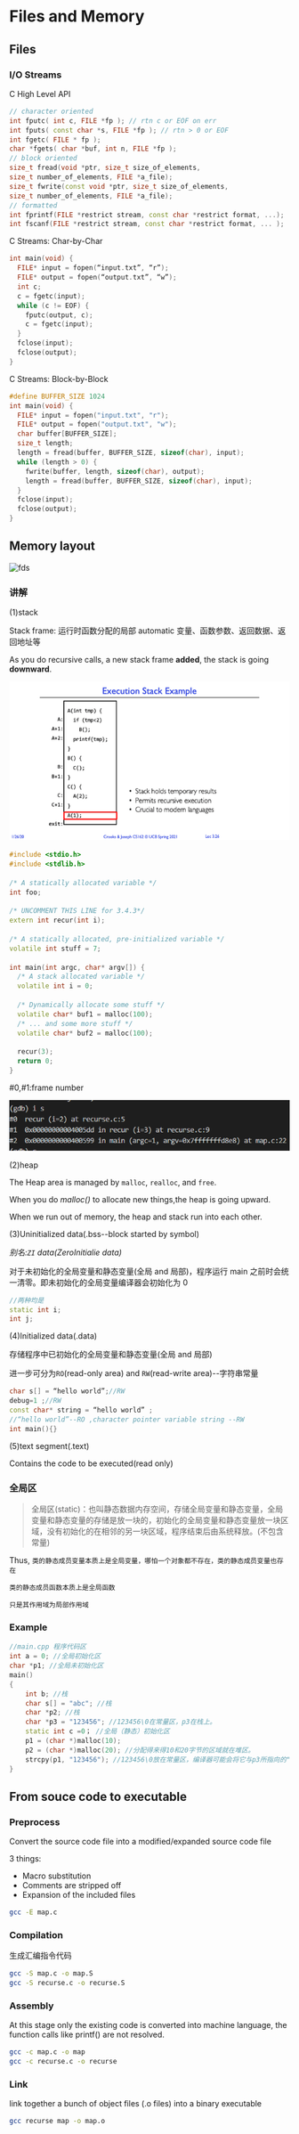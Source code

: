 # Files and Memory
## Files
### I/O Streams

C High Level API

```cpp
// character oriented
int fputc( int c, FILE *fp ); // rtn c or EOF on err
int fputs( const char *s, FILE *fp ); // rtn > 0 or EOF
int fgetc( FILE * fp );
char *fgets( char *buf, int n, FILE *fp );
// block oriented
size_t fread(void *ptr, size_t size_of_elements,
size_t number_of_elements, FILE *a_file);
size_t fwrite(const void *ptr, size_t size_of_elements,
size_t number_of_elements, FILE *a_file);
// formatted
int fprintf(FILE *restrict stream, const char *restrict format, ...);
int fscanf(FILE *restrict stream, const char *restrict format, ... );
```

C Streams: Char-by-Char

```cpp
int main(void) {
  FILE* input = fopen(“input.txt”, “r”);
  FILE* output = fopen(“output.txt”, “w”);
  int c;
  c = fgetc(input);
  while (c != EOF) {
    fputc(output, c);
    c = fgetc(input);
  }
  fclose(input);
  fclose(output);
}
```

C Streams: Block-by-Block

```cpp
#define BUFFER_SIZE 1024
int main(void) {
  FILE* input = fopen("input.txt", "r");
  FILE* output = fopen("output.txt", "w");
  char buffer[BUFFER_SIZE];
  size_t length;
  length = fread(buffer, BUFFER_SIZE, sizeof(char), input);
  while (length > 0) {
    fwrite(buffer, length, sizeof(char), output);
    length = fread(buffer, BUFFER_SIZE, sizeof(char), input);
  }
  fclose(input);
  fclose(output);
}
```

## Memory layout

![fds](https://imgconvert.csdnimg.cn/aHR0cHM6Ly9tZWRpYS5nZWVrc2ZvcmdlZWtzLm9yZy93cC1jb250ZW50L3VwbG9hZHMvbWVtb3J5TGF5b3V0Qy5qcGc?x-oss-process=image/format,png)

### 讲解

(1)stack

Stack frame:
运行时函数分配的局部 automatic 变量、函数参数、返回数据、返回地址等

As you do recursive calls, a new stack frame **added**, the stack is going **downward**.

![pic (1)](<https://raw.githubusercontent.com/zxc2012/image/main/pic%20(1).gif>)

```cpp
#include <stdio.h>
#include <stdlib.h>

/* A statically allocated variable */
int foo;

/* UNCOMMENT THIS LINE for 3.4.3*/
extern int recur(int i);

/* A statically allocated, pre-initialized variable */
volatile int stuff = 7;

int main(int argc, char* argv[]) {
  /* A stack allocated variable */
  volatile int i = 0;

  /* Dynamically allocate some stuff */
  volatile char* buf1 = malloc(100);
  /* ... and some more stuff */
  volatile char* buf2 = malloc(100);

  recur(3);
  return 0;
}
```

#0,#1:frame number

![20210330193414](https://raw.githubusercontent.com/zxc2012/image/main/20210330193414.png)

(2)heap

The Heap area is managed by `malloc`, `realloc`, and `free`.

When you do _malloc()_ to allocate new things,the heap is going upward.

When we run out of memory, the heap and stack run into each other.

(3)Uninitialized data(.bss--block started by symbol)

_别名:`ZI` data(ZeroInitialie data)_

对于未初始化的全局变量和静态变量(全局 and 局部)，程序运行 main 之前时会统一清零。即未初始化的全局变量编译器会初始化为 0

```cpp
//两种均是
static int i;
int j;
```

(4)Initialized data(.data)

存储程序中已初始化的全局变量和静态变量(全局 and 局部)

进一步可分为`RO`(read-only area) and `RW`(read-write area)--字符串常量

```cpp
char s[] = “hello world”;//RW
debug=1 ;//RW
const char* string = “hello world” ;
//“hello world”--RO ,character pointer variable string --RW
int main(){}
```

(5)text segment(.text)

Contains the code to be executed(read only)

### 全局区

> 全局区(static)：也叫静态数据内存空间，存储全局变量和静态变量，全局变量和静态变量的存储是放一块的，初始化的全局变量和静态变量放一块区域，没有初始化的在相邻的另一块区域，程序结束后由系统释放。(不包含常量)

Thus,
`类的静态成员变量本质上是全局变量，哪怕一个对象都不存在，类的静态成员变量也存在`

`类的静态成员函数本质上是全局函数`

`只是其作用域为局部作用域`

### Example

```cpp
//main.cpp 程序代码区
int a = 0; //全局初始化区
char *p1; //全局未初始化区
main()
{
    int b; //栈
    char s[] = "abc"; //栈
    char *p2; //栈
    char *p3 = "123456"; //123456\0在常量区，p3在栈上。
    static int c =0； //全局（静态）初始化区
    p1 = (char *)malloc(10);
    p2 = (char *)malloc(20); //分配得来得10和20字节的区域就在堆区。
    strcpy(p1, "123456"); //123456\0放在常量区，编译器可能会将它与p3所指向的"123456"优化成一个地方。
}
```

## From souce code to executable

### Preprocess

Convert the source code file into a modified/expanded source code file

3 things:

- Macro substitution
- Comments are stripped off
- Expansion of the included files

```bash
gcc -E map.c
```

### Compilation

生成汇编指令代码

```bash
gcc -S map.c -o map.S
gcc -S recurse.c -o recurse.S
```

### Assembly

At this stage only the existing code is converted into machine language, the function calls like printf() are not resolved.

```bash
gcc -c map.c -o map
gcc -c recurse.c -o recurse
```

### Link

link together a bunch of object files (.o files) into a binary executable

```bash
gcc recurse map -o map.o
```
